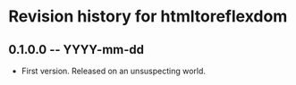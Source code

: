 # Revision history for htmltoreflexdom

## 0.1.0.0 -- YYYY-mm-dd

* First version. Released on an unsuspecting world.
